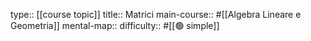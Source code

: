 type:: [[course topic]]
title:: Matrici
main-course:: #[[Algebra Lineare e Geometria]] 
mental-map::
difficulty:: #[[🟢 simple]]
